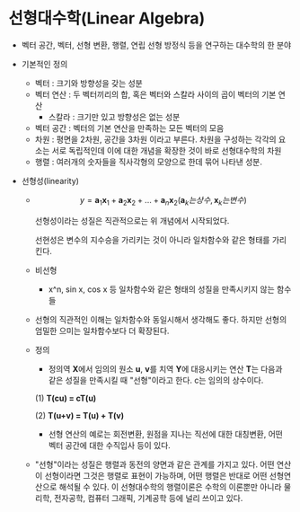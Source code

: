 # 선형대수학(Linear Algebra)

- 벡터 공간, 벡터, 선형 변환, 행렬, 연립 선형 방정식 등을 연구하는 대수학의 한 분야

- 기본적인 정의

  - 벡터 : 크기와 방향성을 갖는 성분
  - 벡터 연산 : 두 벡터끼리의 합, 혹은 벡터와 스칼라 사이의 곱이 벡터의 기본 연산
    - 스칼라 : 크기만 있고 방향성은 없는 성분
  - 벡터 공간 : 벡터의 기본 연산을 만족하는 모든 벡터의 모음
  - 차원 : 평면을 2차원, 공간을 3차원 이라고 부른다. 차원을 구성하는 각각의 요소는 서로 독립적인데 이에 대한 개념을 확장한 것이 바로 선형대수학의 차원
  - 행렬 : 여러개의 숫자들을 직사각형의 모양으로 한데 묶어 나타낸 성분. 

- 선형성(linearity)

  - $$
    y=\mathbf{a}_1 \mathbf{x}_1 +\mathbf{a}_2\mathbf{x}_2+...+\mathbf{a}_n\mathbf{x}_2(\mathbf{a}_k는 상수, \mathbf{x}_k는 변수)
    $$

    선형성이라는 성질은 직관적으로는 위 개념에서 시작되었다.

    선현성은 변수의 지수승을 가리키는 것이 아니라 일차함수와 같은 형태를 가리킨다. 

  - 비선형

    - x^n, sin x, cos x 등 일차함수와 같은 형태의 성질을 만족시키지 않는 함수들

  - 선형의 직관적인 이해는 일차함수와 동일시해서 생각해도 좋다. 하지만 선형의 엄밀한 으미는 일차함수보다 더 확장된다. 

  - 정의

    - 정의역 **X**에서 임의의 원소 **u**, **v**를 치역 **Y**에 대응시키는 연산 **T**는 다음과 같은 성질을 만족시킬 때 "선형"이라고 한다. c는 임의의 상수이다.

    (1) **T(cu) = cT(u)**

    (2) **T(u+v) = T(u) + T(v)**

    - 선형 연산의 예로는 회전변환, 원점을 지나는 직선에 대한 대칭변환, 어떤 벡터 공간에 대한 수직입사 등이 있다.

  - "선형"이라는 성질은 행렬과 동전의 양면과 같은 관계를 가지고 있다. 어떤 연산이 선형이라면 그것은 행렬로 표현이 가능하며, 어떤 행렬은 반대로 어떤 선형연산으로 해석될 수 있다. 이 선형대수학의 행렬이론은 수학의 이론뿐만 아니라 물리학, 전자공학, 컴퓨터 그래픽, 기계공학 등에 널리 쓰이고 있다.

  


